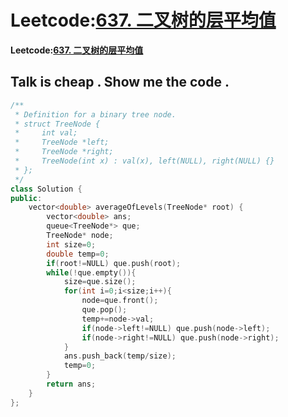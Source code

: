 # Leetcode:[637. 二叉树的层平均值](https://leetcode-cn.com/problems/average-of-levels-in-binary-tree/)

**Leetcode:[637. 二叉树的层平均值](https://leetcode-cn.com/problems/average-of-levels-in-binary-tree/)**

## Talk is cheap . Show me the code .

```c++
/**
 * Definition for a binary tree node.
 * struct TreeNode {
 *     int val;
 *     TreeNode *left;
 *     TreeNode *right;
 *     TreeNode(int x) : val(x), left(NULL), right(NULL) {}
 * };
 */
class Solution {
public:
    vector<double> averageOfLevels(TreeNode* root) {
        vector<double> ans;
        queue<TreeNode*> que;
        TreeNode* node;
        int size=0;
        double temp=0;
        if(root!=NULL) que.push(root);
        while(!que.empty()){
            size=que.size();
            for(int i=0;i<size;i++){
                node=que.front();
                que.pop();
                temp+=node->val;
                if(node->left!=NULL) que.push(node->left);
                if(node->right!=NULL) que.push(node->right);
            }
            ans.push_back(temp/size);
            temp=0;
        }
        return ans;
    }
};
```

